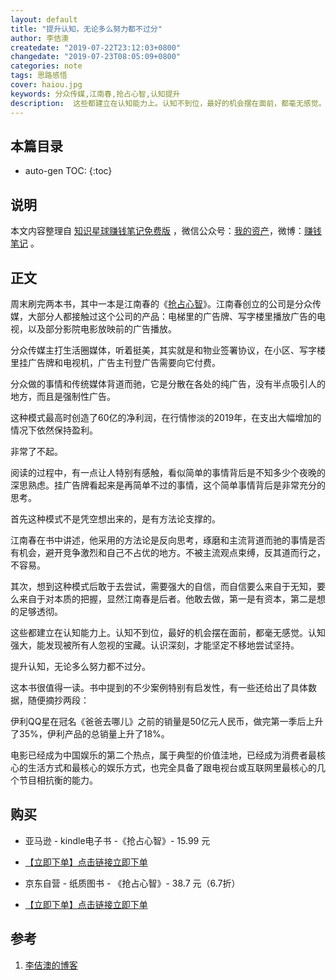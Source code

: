 ```yaml
---
layout: default
title: "提升认知，无论多么努力都不过分"
author: 李佶澳
createdate: "2019-07-22T23:12:03+0800"
changedate: "2019-07-23T08:05:09+0800"
categories: note
tags: 思路感悟
cover: haiou.jpg
keywords: 分众传媒,江南春,抢占心智,认知提升
description:  这些都建立在认知能力上。认知不到位，最好的机会摆在面前，都毫无感觉。认知强大，能发现被所有人忽视的宝藏。认识深刻，才能坚定不移地尝试坚持
---
```


## 本篇目录

* auto-gen TOC:
{:toc}

## 说明

本文内容整理自 [知识星球赚钱笔记免费版](https://t.zsxq.com/zF2VvZJ) ，微信公众号：[我的资产](https://www.lijiaocn.com/img/invest.jpg)，微博：[赚钱笔记](https://weibo.com/6876203019/profile?rightmod=1&wvr=6&mod=personinfo&is_all=1) 。

## 正文

周末刷完两本书，其中一本是江南春的《[抢占心智][2]》。江南春创立的公司是分众传媒，大部分人都接触过这个公司的产品：电梯里的广告牌、写字楼里播放广告的电视，以及部分影院电影放映前的广告播放。

分众传媒主打生活圈媒体，听着挺美，其实就是和物业签署协议，在小区、写字楼里挂广告牌和电视机，广告主刊登广告需要向它付费。

分众做的事情和传统媒体背道而驰，它是分散在各处的纯广告，没有半点吸引人的地方，而且是强制性广告。

这种模式最高时创造了60亿的净利润，在行情惨淡的2019年，在支出大幅增加的情况下依然保持盈利。

非常了不起。

阅读的过程中，有一点让人特别有感触，看似简单的事情背后是不知多少个夜晚的深思熟虑。挂广告牌看起来是再简单不过的事情，这个简单事情背后是非常充分的思考。

首先这种模式不是凭空想出来的，是有方法论支撑的。

江南春在书中讲述，他采用的方法论是反向思考，琢磨和主流背道而驰的事情是否有机会，避开竞争激烈和自己不占优的地方。不被主流观点束缚，反其道而行之，不容易。

其次，想到这种模式后敢于去尝试，需要强大的自信，而自信要么来自于无知，要么来自于对本质的把握，显然江南春是后者。他敢去做，第一是有资本，第二是想的足够透彻。

这些都建立在认知能力上。认知不到位，最好的机会摆在面前，都毫无感觉。认知强大，能发现被所有人忽视的宝藏。认识深刻，才能坚定不移地尝试坚持。

提升认知，无论多么努力都不过分。

这本书很值得一读。书中提到的不少案例特别有启发性，有一些还给出了具体数据，随便摘抄两段：

伊利QQ星在冠名《爸爸去哪儿》之前的销量是50亿元人民币，做完第一季后上升了35%，伊利产品的总销量上升了18%。

电影已经成为中国娱乐的第二个热点，属于典型的价值洼地，已经成为消费者最核心的生活方式和最核心的娱乐方式，也完全具备了跟电视台或互联网里最核心的几个节目相抗衡的能力。


## 购买

* 亚马逊 - kindle电子书 -《抢占心智》- 15.99 元

* [【立即下单】点击链接立即下单](https://www.amazon.cn/dp/B07FYF98V9/ref=sr_1_1?__mk_zh_CN=%E4%BA%9A%E9%A9%AC%E9%80%8A%E7%BD%91%E7%AB%99&keywords=%E6%8A%A2%E5%8D%A0%E5%BF%83%E6%99%BA&qid=1563838362&s=gateway&sr=8-1&tag=znrio-23)

* 京东自营 - 纸质图书 - 《抢占心智》- 38.7 元（6.7折）

* [【立即下单】点击链接立即下单](https://union-click.jd.com/jdc?e=&p=AyIGZRtYFAcXBFIZWR0yEgRQGlwcAxM3EUQDS10iXhBeGlcJDBkNXg9JHU4YDk5ER1xOGRNLGEEcVV8BXURFUFdfC0RVU1JRUy1OVxUBFwZSEloUMhB4F0AySlFXZ0sYXU9yRHcRHQRRV3ILWStaJQITBlQbWRUHEwJlK1sSMkBpja3tzaejG4Gx1MCKhTdUK1sRBRAOVxNbHQQbAVErXBULIkUQXw5dbFdZA08eTFZRN2UrWCUyIgdlGGtXbEECARpdFgIaU1ZOXRBRFVMFSV0VUkcHUhtaE1IRAFMaaxcDEwNc&t=W1dCFFlQCxxKQgFHREkdSVJKSQVJHFRXFk9FUlpGQUpLCVBaTFhbXQtWVmpSWRtYEAMVDlQa)

## 参考

1. [李佶澳的博客][1]


[1]: https://www.lijiaocn.com "李佶澳的博客"
[2]: https://www.amazon.cn/dp/B07FYF98V9/ref=sr_1_1?__mk_zh_CN=%E4%BA%9A%E9%A9%AC%E9%80%8A%E7%BD%91%E7%AB%99&keywords=%E6%8A%A2%E5%8D%A0%E5%BF%83%E6%99%BA&qid=1563838362&s=gateway&sr=8-1&tag=znrio-23  "抢占心智-亚马逊"
